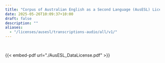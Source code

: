 ```yaml
---
title: "Corpus of Australian English as a Second Language (AusESL) License - Transcriptions and audio (de-identified)"
date: 2025-05-26T10:09:37+10:00
draft: false
description: ""
aliases:
  - "/licenses/ausesl/transcriptions-audio/all/v1/"
---
```


<br>

{{< embed-pdf url="./AusESL_DataLicense.pdf" >}}

<br>
<br>